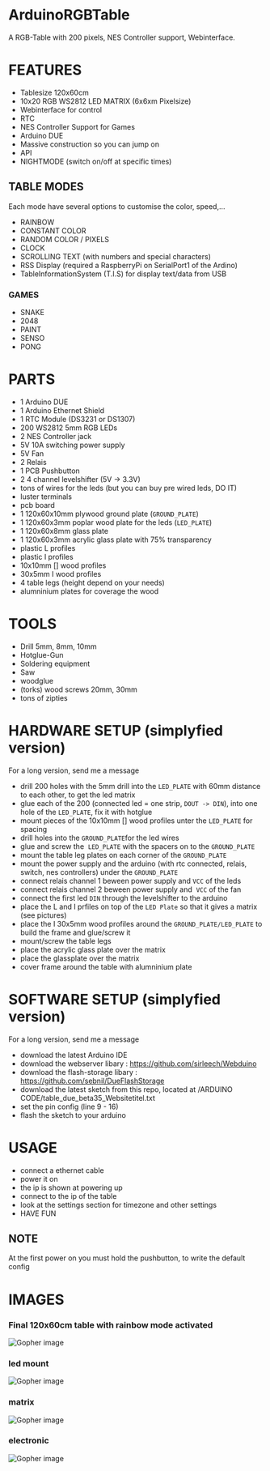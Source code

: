 # ArduinoRGBTable
A RGB-Table with 200 pixels, NES Controller support, Webinterface.

# FEATURES
* Tablesize 120x60cm
* 10x20 RGB WS2812 LED MATRIX (6x6xm Pixelsize)
* Webinterface for control
* RTC
* NES Controller Support for Games
* Arduino DUE
* Massive construction so you can jump on
* API
* NIGHTMODE (switch on/off at specific times)

## TABLE MODES
Each mode have several options to customise the color, speed,...

* RAINBOW
* CONSTANT COLOR
* RANDOM COLOR / PIXELS
* CLOCK
* SCROLLING TEXT (with numbers and special characters)
* RSS Display (required a RaspberryPi on SerialPort1 of the Ardino)
* TableInformationSystem (T.I.S) for display text/data from USB

### GAMES
* SNAKE
* 2048
* PAINT
* SENSO
* PONG

# PARTS
* 1 Arduino DUE
* 1 Arduino Ethernet Shield
* 1 RTC Module (DS3231 or DS1307)
* 200 WS2812 5mm RGB LEDs
* 2 NES Controller jack
* 5V 10A switching power supply
* 5V Fan
* 2 Relais
* 1 PCB Pushbutton
* 2 4 channel levelshifter (5V -> 3.3V)
* tons of wires for the leds (but you can buy pre wired leds, DO IT)
* luster terminals
* pcb board
* 1 120x60x10mm plywood ground plate (`GROUND_PLATE`)
* 1 120x60x3mm poplar wood plate for the leds (`LED_PLATE`)
* 1 120x60x8mm glass plate
* 1 120x60x3mm acrylic glass plate with 75% 	transparency
* plastic L profiles 
* plastic I profiles
* 10x10mm [] wood profiles
* 30x5mm I wood profiles
* 4 table legs (height depend on your needs)
* alumninium plates for coverage the wood

# TOOLS
* Drill 5mm, 8mm, 10mm
* Hotglue-Gun
* Soldering equipment
* Saw
* woodglue
* (torks) wood screws 20mm, 30mm
* tons of zipties

# HARDWARE SETUP (simplyfied version)
For a long version, send me a message

* drill 200 holes with the 5mm drill into the `LED_PLATE` with 60mm distance to each other, to get the led matrix
* glue each of the 200 (connected led = one strip, `DOUT -> DIN`), into one hole of the `LED_PLATE`, fix it with hotglue
* mount pieces of the 10x10mm [] wood profiles unter the `LED_PLATE` for spacing
* drill holes into the `GROUND_PLATE`for the led wires
* glue and screw the  `LED_PLATE` with the spacers on to the `GROUND_PLATE`
* mount the table leg plates on each corner of the `GROUND_PLATE`
* mount the power supply and the arduino (with rtc connected, relais, switch, nes controllers) under the `GROUND_PLATE`
* connect relais channel 1 beween  power supply and `VCC` of the leds
* connect relais channel 2 beween power supply and  `VCC` of the fan
* connect the first led `DIN` through the levelshifter to the arduino
*  place the L and I prfiles on top of the `LED Plate` so that it gives a matrix (see pictures)
* place the I 30x5mm wood profiles around the `GROUND_PLATE/LED_PLATE` to build the frame and glue/screw it
* mount/screw the table legs
* place the acrylic glass plate over the matrix
* place the glassplate over the matrix
* cover frame around the table with alumninium plate

# SOFTWARE SETUP (simplyfied version)
For a long version, send me a message

* download the latest Arduino IDE
* download the webserver libary : https://github.com/sirleech/Webduino
* download the flash-storage libary : https://github.com/sebnil/DueFlashStorage
* download the latest sketch from this repo, located at /ARDUINO CODE/table_due_beta35_Websitetitel.txt
* set the pin config (line 9 - 16)
* flash the sketch to your arduino

# USAGE
* connect a ethernet cable
* power it on
* the ip is shown at powering up
* connect to the ip of the table
* look at the settings section for timezone and other settings
* HAVE FUN

## NOTE
At the first power on you must hold the pushbutton, to write the default config



# IMAGES
### Final 120x60cm table with rainbow mode activated
![Gopher image](PICTURES/Photo-13-05-14-02-29-53-22.JPG)
### led mount
![Gopher image](PICTURES/Photo-13-05-14-02-29-52-12.JPG)
### matrix
![Gopher image](PICTURES/Photo-13-05-14-02-29-52-7.JPG)
### electronic
![Gopher image](PICTURES/Photo-13-05-14-02-29-53-20.JPG)
